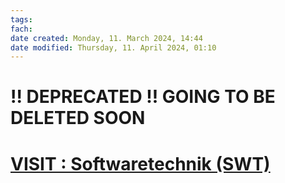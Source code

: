```yaml
---
tags: 
fach: 
date created: Monday, 11. March 2024, 14:44
date modified: Thursday, 11. April 2024, 01:10
---
```


# !! DEPRECATED !! GOING TO BE DELETED SOON


# [VISIT : Softwaretechnik (SWT)](https://hustle-swt.vercel.app/)
